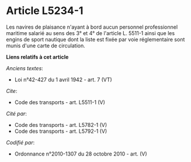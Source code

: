 # Article L5234-1

Les navires de plaisance n'ayant à bord aucun personnel professionnel maritime salarié au sens des 3° et 4° de l'article L.
5511-1 ainsi que les engins de sport nautique dont la liste est fixée par voie réglementaire sont munis d'une carte de
circulation.

**Liens relatifs à cet article**

_Anciens textes_:

  - Loi n°42-427 du 1 avril 1942 - art. 7 (VT)

_Cite_:

  - Code des transports - art. L5511-1 (V)

_Cité par_:

  - Code des transports - art. L5782-1 (V)
  - Code des transports - art. L5792-1 (V)

_Codifié par_:

  - Ordonnance n°2010-1307 du 28 octobre 2010 - art. (V)
